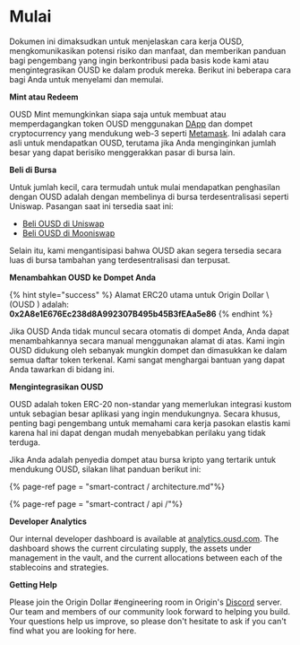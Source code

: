 # Mulai

Dokumen ini dimaksudkan untuk menjelaskan cara kerja OUSD, mengkomunikasikan potensi risiko dan manfaat, dan memberikan panduan bagi pengembang yang ingin berkontribusi pada basis kode kami atau mengintegrasikan OUSD ke dalam produk mereka. Berikut ini beberapa cara bagi Anda untuk menyelami dan memulai.

**Mint atau Redeem**

OUSD Mint memungkinkan siapa saja untuk membuat atau memperdagangkan token OUSD menggunakan [DApp](www.ousd.com) dan dompet cryptocurrency yang mendukung web-3 seperti [Metamask](https://www.metamask.io). Ini adalah cara asli untuk mendapatkan OUSD, terutama jika Anda menginginkan jumlah besar yang dapat berisiko menggerakkan pasar di bursa lain.

**Beli di Bursa**

Untuk jumlah kecil, cara termudah untuk mulai mendapatkan penghasilan dengan OUSD adalah dengan membelinya di bursa terdesentralisasi seperti Uniswap. Pasangan saat ini tersedia saat ini:

* [Beli OUSD di Uniswap](https://app.uniswap.org/#/swap?outputCurrency=0x2A8e1E676Ec238d8A992307B495b45B3fEAa5e86)
* [Beli OUSD di Mooniswap](https://mooniswap.exchange/#/swap?outputToken=0x2a8e1e676ec238d8a992307b495b45b3feaa5e86)

Selain itu, kami mengantisipasi bahwa OUSD akan segera tersedia secara luas di bursa tambahan yang terdesentralisasi dan terpusat.

**Menambahkan OUSD ke Dompet Anda**

{% hint style="success" %}
Alamat ERC20 utama untuk Origin Dollar \ (OUSD \) adalah:   
**0x2A8e1E676Ec238d8A992307B495b45B3fEAa5e86**
{% endhint %}

Jika OUSD Anda tidak muncul secara otomatis di dompet Anda, Anda dapat menambahkannya secara manual menggunakan alamat di atas. Kami ingin OUSD didukung oleh sebanyak mungkin dompet dan dimasukkan ke dalam semua daftar token terkenal. Kami sangat menghargai bantuan yang dapat Anda tawarkan di bidang ini.

**Mengintegrasikan OUSD**

OUSD adalah token ERC-20 non-standar yang memerlukan integrasi kustom untuk sebagian besar aplikasi yang ingin mendukungnya. Secara khusus, penting bagi pengembang untuk memahami cara kerja pasokan elastis kami karena hal ini dapat dengan mudah menyebabkan perilaku yang tidak terduga.

Jika Anda adalah penyedia dompet atau bursa kripto yang tertarik untuk mendukung OUSD, silakan lihat panduan berikut ini:

{% page-ref page = "smart-contract / architecture.md"%}

{% page-ref page = "smart-contract / api /"%}

**Developer Analytics**

Our internal developer dashboard is available at [analytics.ousd.com](https://analytics.ousd.com). The dashboard shows the current circulating supply, the assets under management in the vault, and the current allocations between each of the stablecoins and strategies.

**Getting Help**

Please join the Origin Dollar \#engineering room in Origin's [Discord](www.originprotocol.com/discord) server.  Our team and members of our community look forward to helping you build. Your questions help us improve, so please don't hesitate to ask if you can't find what you are looking for here.

